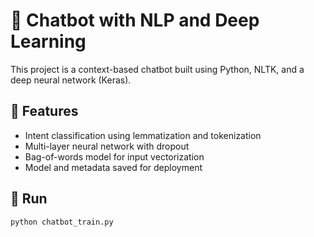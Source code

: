 # 🤖 Chatbot with NLP and Deep Learning

This project is a context-based chatbot built using Python, NLTK, and a deep neural network (Keras).

## 🧠 Features
- Intent classification using lemmatization and tokenization
- Multi-layer neural network with dropout
- Bag-of-words model for input vectorization
- Model and metadata saved for deployment

## 🚀 Run
```bash
python chatbot_train.py
